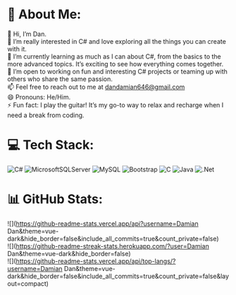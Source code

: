 # 💫 About Me:
👋 Hi, I’m Dan.<br>👀 I’m really interested in C# and love exploring all the things you can create with it.<br>🌱 I’m currently learning as much as I can about C#, from the basics to the more advanced topics. It’s exciting to see how everything comes together.<br>💞️ I’m open to working on fun and interesting C# projects or teaming up with others who share the same passion.<br>📫 Feel free to reach out to me at dandamian646@gmail.com<br>😄 Pronouns: He/Him.<br>⚡ Fun fact: I play the guitar! It’s my go-to way to relax and recharge when I need a break from coding.


# 💻 Tech Stack:
![C#](https://img.shields.io/badge/c%23-%23239120.svg?style=for-the-badge&logo=csharp&logoColor=white) ![MicrosoftSQLServer](https://img.shields.io/badge/Microsoft%20SQL%20Server-CC2927?style=for-the-badge&logo=microsoft%20sql%20server&logoColor=white) ![MySQL](https://img.shields.io/badge/mysql-4479A1.svg?style=for-the-badge&logo=mysql&logoColor=white) ![Bootstrap](https://img.shields.io/badge/bootstrap-%238511FA.svg?style=for-the-badge&logo=bootstrap&logoColor=white) ![C](https://img.shields.io/badge/c-%2300599C.svg?style=for-the-badge&logo=c&logoColor=white) ![Java](https://img.shields.io/badge/java-%23ED8B00.svg?style=for-the-badge&logo=openjdk&logoColor=white) ![.Net](https://img.shields.io/badge/.NET-5C2D91?style=for-the-badge&logo=.net&logoColor=white)
# 📊 GitHub Stats:
![](https://github-readme-stats.vercel.app/api?username=Damian Dan&theme=vue-dark&hide_border=false&include_all_commits=true&count_private=false)<br/>
![](https://github-readme-streak-stats.herokuapp.com/?user=Damian Dan&theme=vue-dark&hide_border=false)<br/>
![](https://github-readme-stats.vercel.app/api/top-langs/?username=Damian Dan&theme=vue-dark&hide_border=false&include_all_commits=true&count_private=false&layout=compact)

<!-- Proudly created with GPRM ( https://gprm.itsvg.in ) -->
